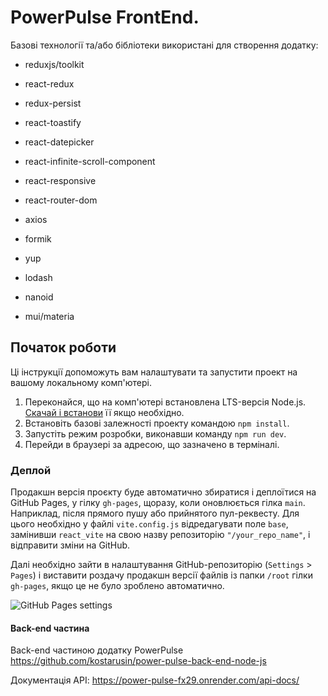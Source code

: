 # PowerPulse FrontEnd.

Базові технології та/або бібліотеки використані для створення додатку:

- reduxjs/toolkit
- react-redux
- redux-persist
- react-toastify
- react-datepicker
- react-infinite-scroll-component
- react-responsive
- react-router-dom

- axios
- formik
- yup
- lodash
- nanoid
- mui/materia

## Початок роботи

Ці інструкції допоможуть вам налаштувати та запустити проект на вашому
локальному комп'ютері.

1. Переконайся, що на комп'ютері встановлена LTS-версія Node.js.
   [Скачай і встанови](https://nodejs.org/en/) її якщо необхідно.
2. Встановіть базові залежності проекту командою `npm install`.
3. Запустіть режим розробки, виконавши команду `npm run dev`.
4. Перейди в браузері за адресою, що зазначено в терміналі.

### Деплой

Продакшн версія проєкту буде автоматично збиратися і деплоїтися на GitHub Pages,
у гілку `gh-pages`, щоразу, коли оновлюється гілка `main`. Наприклад, після
прямого пушу або прийнятого пул-реквесту. Для цього необхідно у файлі
`vite.config.js` відредагувати поле `base`, замінивши `react_vite` на свою назву
репозиторію `"/your_repo_name"`, і відправити зміни на GitHub.

Далі необхідно зайти в налаштування GitHub-репозиторію (`Settings` > `Pages`) і
виставити роздачу продакшн версії файлів із папки `/root` гілки `gh-pages`, якщо
це не було зроблено автоматично.

![GitHub Pages settings](./src/assets/repo-settings.png)

#### Back-end частина

Back-end частиною додатку PowerPulse
https://github.com/kostarusin/power-pulse-back-end-node-js

Документація API: https://power-pulse-fx29.onrender.com/api-docs/
